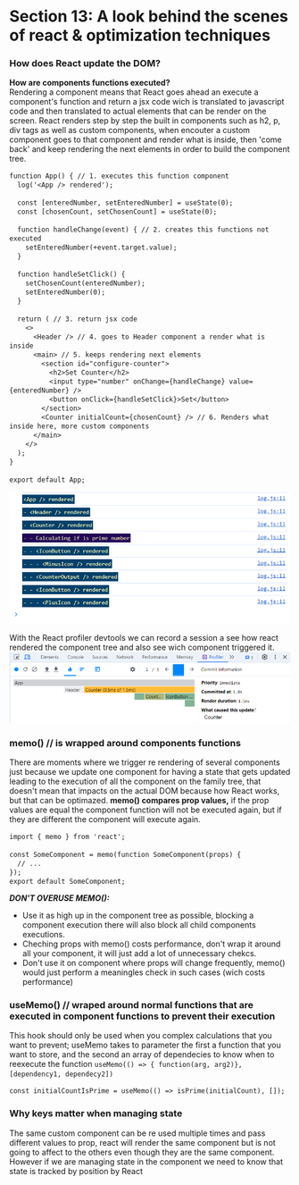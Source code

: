 # Section 13: A look behind the scenes of react & optimization techniques

### How does React update the DOM?
**How are components functions executed?** \
Rendering a component means that React goes ahead an execute a component's function and return a jsx code wich is translated to javascript code and then translated to actual elements that can be render on the screen.
React renders step by step the built in components such as h2, p, div tags as well as custom components, when encouter a custom component goes to that component and render what is inside, then 'come back' and keep rendering the next elements in order to build the component tree.

~~~
function App() { // 1. executes this function component
  log('<App /> rendered');

  const [enteredNumber, setEnteredNumber] = useState(0);
  const [chosenCount, setChosenCount] = useState(0);

  function handleChange(event) { // 2. creates this functions not executed
    setEnteredNumber(+event.target.value);
  }

  function handleSetClick() {
    setChosenCount(enteredNumber);
    setEnteredNumber(0);
  }

  return ( // 3. return jsx code
    <>
      <Header /> // 4. goes to Header component a render what is inside
      <main> // 5. keeps rendering next elements
        <section id="configure-counter"> 
          <h2>Set Counter</h2>
          <input type="number" onChange={handleChange} value={enteredNumber} />
          <button onClick={handleSetClick}>Set</button>
        </section>
        <Counter initialCount={chosenCount} /> // 6. Renders what inside here, more custom components
      </main>
    </>
  );
}

export default App;
~~~
![how react renders](src/assets/howReactRenders.png)

With the React profiler devtools we can record a session a see how react rendered the component tree and also see wich component triggered it.
![profiler react devtools](src/assets/profilerReactDevtools.png)

### memo() // is wrapped around components functions
There are moments where we trigger re rendering of several components just because we update one component for having a state that gets updated leading to the execution of all the component on the family tree, that doesn't mean that impacts on the actual DOM because how React works, but that can be optimazed.
**memo() compares prop values,** if the prop values are equal the component function will not be executed again, but if they are different the component will execute again.
~~~
import { memo } from 'react';

const SomeComponent = memo(function SomeComponent(props) {
  // ...
});
export default SomeComponent;
~~~

***DON'T OVERUSE MEMO():***
- Use it as high up in the component tree as possible, blocking a component execution there will also block all child components executions.
- Cheching props with memo() costs performance, don't wrap it around all your component, it will just add a lot of unnecessary chekcs.
- Don't use it on component where props will change frequently, memo() would just perform a meaningles check in such cases (wich costs performance)

### useMemo() // wraped around normal functions that are executed in component functions to prevent their execution

This hook should only be used when you complex calculations that you want to prevent; useMemo takes to parameter the first a function that you want to store, and the second an array of dependecies to know when to reexecute the function `useMemo(() => { function(arg, arg2)}, [dependency1, dependecy2])`
~~~
const initialCountIsPrime = useMemo(() => isPrime(initialCount), []);
~~~

### Why keys matter when managing state
The same custom component can be re used multiple times and pass different values to prop, react will render the same component but is not going to affect to the others even though they are the same component. However if we are managing state in the component we need to know that state is tracked by position by React
